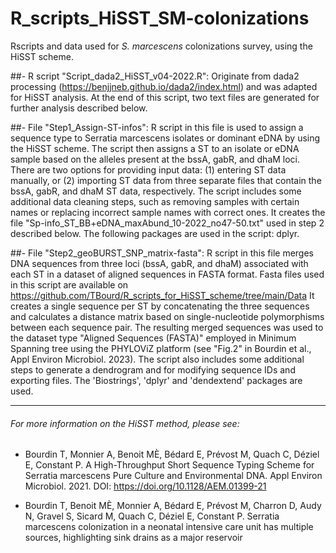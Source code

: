 # R_scripts_HiSST_SM-colonizations
 Rscripts and data used for _S. marcescens_ colonizations survey, using the HiSST scheme.
 
##- R script "Script_dada2_HiSST_v04-2022.R":
Originate from dada2 processing (https://benjjneb.github.io/dada2/index.html) and was adapted for HiSST analysis. At the end of this script, two text files are generated for further analysis described below.

##- File "Step1_Assign-ST-infos":
R script in this file is used to assign a sequence type to Serratia marcescens isolates or dominant eDNA by using the HiSST scheme. The script then assigns a ST to an isolate or eDNA sample based on the alleles present at the bssA, gabR, and dhaM loci. There are two options for providing input data: (1) entering ST data manually, or (2) importing ST data from three separate files that contain the bssA, gabR, and dhaM ST data, respectively. The script includes some additional data cleaning steps, such as removing samples with certain names or replacing incorrect sample names with correct ones. It creates the file "Sp-info_ST_BB+eDNA_maxAbund_10-2022_no47-50.txt" used in step 2 described below. The following packages are used in the script: dplyr.

##-  File "Step2_geoBURST_SNP_matrix-fasta":
R script in this file merges DNA sequences from three loci (bssA, gabR, and dhaM) associated with each ST in a dataset of aligned sequences in FASTA format. Fasta files used in this script are available on https://github.com/TBourd/R_scripts_for_HiSST_scheme/tree/main/Data
It creates a single sequence per ST by concatenating the three sequences and calculates a distance matrix based on single-nucleotide polymorphisms between each sequence pair. The resulting merged sequences was used to the dataset type "Aligned Sequences (FASTA)" employed in Minimum Spanning tree using the PHYLOViZ platform (see "Fig.2" in Bourdin et al., Appl Environ Microbiol. 2023). 
The script also includes some additional steps to generate a dendrogram and for modifying sequence IDs and exporting files. The 'Biostrings', 'dplyr' and 'dendextend' packages are used.
 
 _______________________________________________________
 ###### For more information on the HiSST method, please see:
 
- Bourdin T, Monnier A, Benoit MÈ, Bédard E, Prévost M, Quach C, Déziel E, Constant P. A High-Throughput Short Sequence Typing Scheme for Serratia marcescens Pure Culture and Environmental DNA. Appl Environ Microbiol. 2021. DOI: https://doi.org/10.1128/AEM.01399-21

- Bourdin T, Benoit MÈ, Monnier A, Bédard E, Prévost M, Charron D, Audy N, Gravel S, Sicard M, Quach C, Déziel E, Constant P. Serratia marcescens colonization in a neonatal intensive care unit has multiple sources, highlighting sink drains as a major reservoir
